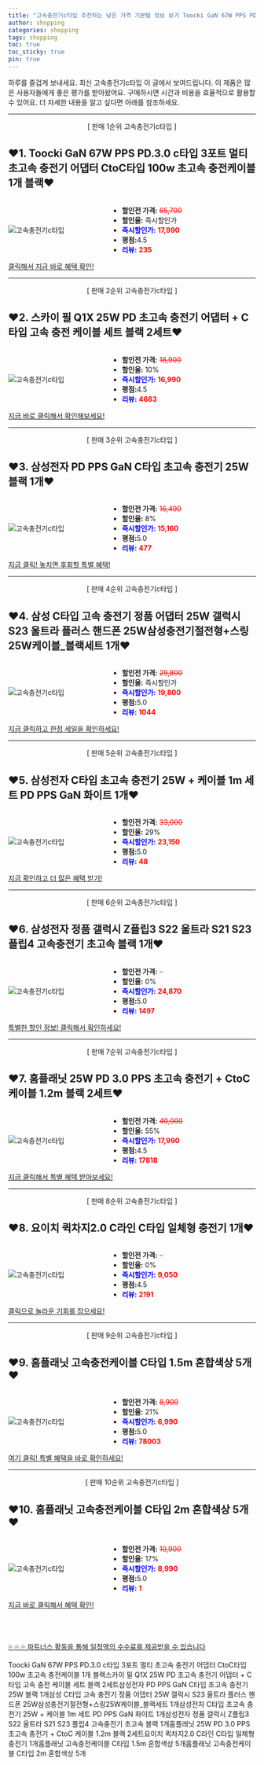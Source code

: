 ```yaml
---
title: "고속충전기c타입 추천하는 낮은 가격 기본템 정보 보기 Toocki GaN 67W PPS PD.3.0"
author: shopping
categories: shopping
tags: shopping
toc: true
toc_sticky: true
pin: true
---
```

하루를 즐겁게 보내세요. 최신 고속충전기c타입 이 글에서 보여드립니다. 이 제품은 많은 사용자들에게 좋은 평가를 받아왔어요. 구매하시면 시간과 비용을 효율적으로 활용할 수 있어요. 더 자세한 내용을 알고 싶다면 아래를 참조하세요.

---
<p class="toplist" style="margin: 0 auto; display: block; width: fit-content;">[ 판매 1순위 고속충전기c타입 ]</p>

<h2><strong>❤️1. Toocki GaN 67W PPS PD.3.0 c타입 3포트 멀티 초고속 충전기 어댑터 CtoC타입 100w 초고속 충전케이블 1개 블랙❤️</strong></h2>

<div style="display: flex; align-items: center;">
    <div style="flex: 0.4;">
        <img src="https://thumbnail10.coupangcdn.com/thumbnails/remote/230x230ex/image/vendor_inventory/4929/95e0f32a8e807d7524085ce50e553903fcf032cdd941a072f1655735e8bf.jpg" alt="고속충전기c타입" style="max-width: 100%;">
    </div>
    <div style="flex: 0.6; margin-left: 10px;">
        <ul>
            <li><strong>할인전 가격:</strong> <del style="color: red;">65,700</del></li>
            <li><strong>할인율:</strong> 즉시할인가</li>
            <li><span style='color:blue'><strong>즉시할인가:</strong></span> <span style='color:red'><strong>17,990</strong></span></li>
            <li><strong>평점:</strong>4.5</li>
            <li><span style='color:blue'><strong>리뷰:</strong></span> <span style='color:red'><strong>235</strong></span></li>
        </ul>
    </div>
</div>
<div class="center">
    <a href="https://selin100587001.github.io?lptag=AF9450613&subid=githubio&pageKey=7774995145&traceid=V0-153&itemId=21000581910&vendorItemId=88064525103" class="myButton">
        클릭해서 지금 바로 혜택 확인!
    </a>
</div>


---
<p class="toplist" style="margin: 0 auto; display: block; width: fit-content;">[ 판매 2순위 고속충전기c타입 ]</p>

<h2><strong>❤️2. 스카이 필 Q1X 25W PD 초고속 충전기 어댑터 + C타입 고속 충전 케이블 세트 블랙 2세트❤️</strong></h2>

<div style="display: flex; align-items: center;">
    <div style="flex: 0.4;">
        <img src="https://thumbnail7.coupangcdn.com/thumbnails/remote/230x230ex/image/retail/images/657082330322434-63f40be4-a498-4a59-b941-b2fb10ef3940.jpg" alt="고속충전기c타입" style="max-width: 100%;">
    </div>
    <div style="flex: 0.6; margin-left: 10px;">
        <ul>
            <li><strong>할인전 가격:</strong> <del style="color: red;">18,900</del></li>
            <li><strong>할인율:</strong> 10%</li>
            <li><span style='color:blue'><strong>즉시할인가:</strong></span> <span style='color:red'><strong>16,990</strong></span></li>
            <li><strong>평점:</strong>4.5</li>
            <li><span style='color:blue'><strong>리뷰:</strong></span> <span style='color:red'><strong>4683</strong></span></li>
        </ul>
    </div>
</div>
<div class="center">
    <a href="https://selin100587001.github.io?lptag=AF9450613&subid=githubio&pageKey=6175189230&traceid=V0-153&itemId=13083319791&vendorItemId=80238428470" class="myButton">
        지금 바로 클릭해서 확인해보세요!
    </a>
</div>


---
<p class="toplist" style="margin: 0 auto; display: block; width: fit-content;">[ 판매 3순위 고속충전기c타입 ]</p>

<h2><strong>❤️3. 삼성전자 PD PPS GaN C타입 초고속 충전기 25W 블랙 1개❤️</strong></h2>

<div style="display: flex; align-items: center;">
    <div style="flex: 0.4;">
        <img src="https://thumbnail7.coupangcdn.com/thumbnails/remote/230x230ex/image/retail/images/2023/11/06/18/7/8bbd5296-c2ed-4cac-8320-f887339f9012.jpg" alt="고속충전기c타입" style="max-width: 100%;">
    </div>
    <div style="flex: 0.6; margin-left: 10px;">
        <ul>
            <li><strong>할인전 가격:</strong> <del style="color: red;">16,490</del></li>
            <li><strong>할인율:</strong> 8%</li>
            <li><span style='color:blue'><strong>즉시할인가:</strong></span> <span style='color:red'><strong>15,160</strong></span></li>
            <li><strong>평점:</strong>5.0</li>
            <li><span style='color:blue'><strong>리뷰:</strong></span> <span style='color:red'><strong>477</strong></span></li>
        </ul>
    </div>
</div>
<div class="center">
    <a href="https://selin100587001.github.io?lptag=AF9450613&subid=githubio&pageKey=7699956461&traceid=V0-153&itemId=20613214777&vendorItemId=87687568773" class="myButton">
        지금 클릭! 놓치면 후회할 특별 혜택!
    </a>
</div>


---
<p class="toplist" style="margin: 0 auto; display: block; width: fit-content;">[ 판매 4순위 고속충전기c타입 ]</p>

<h2><strong>❤️4. 삼성 C타입 고속 충전기 정품 어댑터 25W 갤럭시 S23 울트라 플러스 핸드폰 25W삼성충전기절전형+스링25W케이블_블랙세트 1개❤️</strong></h2>

<div style="display: flex; align-items: center;">
    <div style="flex: 0.4;">
        <img src="https://thumbnail9.coupangcdn.com/thumbnails/remote/230x230ex/image/vendor_inventory/faae/647a5ef94ab5dc490a1d1bd53cd9da2acbcd275e3497720c0a06808606cb.jpg" alt="고속충전기c타입" style="max-width: 100%;">
    </div>
    <div style="flex: 0.6; margin-left: 10px;">
        <ul>
            <li><strong>할인전 가격:</strong> <del style="color: red;">29,800</del></li>
            <li><strong>할인율:</strong> 즉시할인가</li>
            <li><span style='color:blue'><strong>즉시할인가:</strong></span> <span style='color:red'><strong>19,800</strong></span></li>
            <li><strong>평점:</strong>5.0</li>
            <li><span style='color:blue'><strong>리뷰:</strong></span> <span style='color:red'><strong>1044</strong></span></li>
        </ul>
    </div>
</div>
<div class="center">
    <a href="https://selin100587001.github.io?lptag=AF9450613&subid=githubio&pageKey=7368991865&traceid=V0-153&itemId=21625248242&vendorItemId=88676270143" class="myButton">
        지금 클릭하고 한정 세일을 확인하세요!
    </a>
</div>


---
<p class="toplist" style="margin: 0 auto; display: block; width: fit-content;">[ 판매 5순위 고속충전기c타입 ]</p>

<h2><strong>❤️5. 삼성전자 C타입 초고속 충전기 25W + 케이블 1m 세트 PD PPS GaN 화이트 1개❤️</strong></h2>

<div style="display: flex; align-items: center;">
    <div style="flex: 0.4;">
        <img src="https://thumbnail7.coupangcdn.com/thumbnails/remote/230x230ex/image/retail/images/2023/12/12/13/5/374d685a-64fa-4543-be59-51b5a7733603.jpg" alt="고속충전기c타입" style="max-width: 100%;">
    </div>
    <div style="flex: 0.6; margin-left: 10px;">
        <ul>
            <li><strong>할인전 가격:</strong> <del style="color: red;">33,000</del></li>
            <li><strong>할인율:</strong> 29%</li>
            <li><span style='color:blue'><strong>즉시할인가:</strong></span> <span style='color:red'><strong>23,150</strong></span></li>
            <li><strong>평점:</strong>5.0</li>
            <li><span style='color:blue'><strong>리뷰:</strong></span> <span style='color:red'><strong>48</strong></span></li>
        </ul>
    </div>
</div>
<div class="center">
    <a href="https://selin100587001.github.io?lptag=AF9450613&subid=githubio&pageKey=7771849596&traceid=V0-153&itemId=20983621154&vendorItemId=88048370805" class="myButton">
        지금 확인하고 더 많은 혜택 받기!
    </a>
</div>


---
<p class="toplist" style="margin: 0 auto; display: block; width: fit-content;">[ 판매 6순위 고속충전기c타입 ]</p>

<h2><strong>❤️6. 삼성전자 정품 갤럭시 Z플립3 S22 울트라 S21 S23 플립4 고속충전기 초고속 블랙 1개❤️</strong></h2>

<div style="display: flex; align-items: center;">
    <div style="flex: 0.4;">
        <img src="https://thumbnail9.coupangcdn.com/thumbnails/remote/230x230ex/image/vendor_inventory/58a4/7a9515f82f24ddb3240f1c10093aa708328bf12fe83b28e8da9af6d3d4d2.jpg" alt="고속충전기c타입" style="max-width: 100%;">
    </div>
    <div style="flex: 0.6; margin-left: 10px;">
        <ul>
            <li><strong>할인전 가격:</strong> <del style="color: red;">-</del></li>
            <li><strong>할인율:</strong> 0%</li>
            <li><span style='color:blue'><strong>즉시할인가:</strong></span> <span style='color:red'><strong>24,870</strong></span></li>
            <li><strong>평점:</strong>5.0</li>
            <li><span style='color:blue'><strong>리뷰:</strong></span> <span style='color:red'><strong>1497</strong></span></li>
        </ul>
    </div>
</div>
<div class="center">
    <a href="https://selin100587001.github.io?lptag=AF9450613&subid=githubio&pageKey=7196437027&traceid=V0-153&itemId=18180377197&vendorItemId=87337356164" class="myButton">
        특별한 할인 정보! 클릭해서 확인하세요!
    </a>
</div>


---
<p class="toplist" style="margin: 0 auto; display: block; width: fit-content;">[ 판매 7순위 고속충전기c타입 ]</p>

<h2><strong>❤️7. 홈플래닛 25W PD 3.0 PPS 초고속 충전기 + CtoC 케이블 1.2m 블랙 2세트❤️</strong></h2>

<div style="display: flex; align-items: center;">
    <div style="flex: 0.4;">
        <img src="https://thumbnail10.coupangcdn.com/thumbnails/remote/230x230ex/image/retail/images/8769141864338854-9194fae8-a575-49d2-a685-e22faeca9e8d.png" alt="고속충전기c타입" style="max-width: 100%;">
    </div>
    <div style="flex: 0.6; margin-left: 10px;">
        <ul>
            <li><strong>할인전 가격:</strong> <del style="color: red;">40,000</del></li>
            <li><strong>할인율:</strong> 55%</li>
            <li><span style='color:blue'><strong>즉시할인가:</strong></span> <span style='color:red'><strong>17,990</strong></span></li>
            <li><strong>평점:</strong>4.5</li>
            <li><span style='color:blue'><strong>리뷰:</strong></span> <span style='color:red'><strong>17818</strong></span></li>
        </ul>
    </div>
</div>
<div class="center">
    <a href="https://selin100587001.github.io?lptag=AF9450613&subid=githubio&pageKey=5047898639&traceid=V0-153&itemId=18047826747&vendorItemId=85201994865" class="myButton">
        지금 클릭해서 특별 혜택 받아보세요!
    </a>
</div>


---
<p class="toplist" style="margin: 0 auto; display: block; width: fit-content;">[ 판매 8순위 고속충전기c타입 ]</p>

<h2><strong>❤️8. 요이치 퀵차지2.0 C라인 C타입 일체형 충전기 1개❤️</strong></h2>

<div style="display: flex; align-items: center;">
    <div style="flex: 0.4;">
        <img src="https://thumbnail9.coupangcdn.com/thumbnails/remote/230x230ex/image/retail/images/534574989385861-69dce859-53b2-4ff5-8575-6466dbf87736.jpg" alt="고속충전기c타입" style="max-width: 100%;">
    </div>
    <div style="flex: 0.6; margin-left: 10px;">
        <ul>
            <li><strong>할인전 가격:</strong> <del style="color: red;">-</del></li>
            <li><strong>할인율:</strong> 0%</li>
            <li><span style='color:blue'><strong>즉시할인가:</strong></span> <span style='color:red'><strong>9,050</strong></span></li>
            <li><strong>평점:</strong>4.5</li>
            <li><span style='color:blue'><strong>리뷰:</strong></span> <span style='color:red'><strong>2191</strong></span></li>
        </ul>
    </div>
</div>
<div class="center">
    <a href="https://selin100587001.github.io?lptag=AF9450613&subid=githubio&pageKey=1625496990&traceid=V0-153&itemId=2773209058&vendorItemId=70763027512" class="myButton">
        클릭으로 놀라운 기회를 잡으세요!
    </a>
</div>


---
<p class="toplist" style="margin: 0 auto; display: block; width: fit-content;">[ 판매 9순위 고속충전기c타입 ]</p>

<h2><strong>❤️9. 홈플래닛 고속충전케이블 C타입 1.5m 혼합색상 5개❤️</strong></h2>

<div style="display: flex; align-items: center;">
    <div style="flex: 0.4;">
        <img src="https://thumbnail10.coupangcdn.com/thumbnails/remote/230x230ex/image/retail/images/19079667102707-fa0588f3-c0d7-47fa-8439-cec1c760b9a7.jpg" alt="고속충전기c타입" style="max-width: 100%;">
    </div>
    <div style="flex: 0.6; margin-left: 10px;">
        <ul>
            <li><strong>할인전 가격:</strong> <del style="color: red;">8,900</del></li>
            <li><strong>할인율:</strong> 21%</li>
            <li><span style='color:blue'><strong>즉시할인가:</strong></span> <span style='color:red'><strong>6,990</strong></span></li>
            <li><strong>평점:</strong>5.0</li>
            <li><span style='color:blue'><strong>리뷰:</strong></span> <span style='color:red'><strong>78003</strong></span></li>
        </ul>
    </div>
</div>
<div class="center">
    <a href="https://selin100587001.github.io?lptag=AF9450613&subid=githubio&pageKey=1628632801&traceid=V0-153&itemId=2778300332&vendorItemId=70768075150" class="myButton">
        여기 클릭! 특별 혜택을 바로 확인하세요!
    </a>
</div>


---
<p class="toplist" style="margin: 0 auto; display: block; width: fit-content;">[ 판매 10순위 고속충전기c타입 ]</p>

<h2><strong>❤️10. 홈플래닛 고속충전케이블 C타입 2m 혼합색상 5개❤️</strong></h2>

<div style="display: flex; align-items: center;">
    <div style="flex: 0.4;">
        <img src="https://thumbnail6.coupangcdn.com/thumbnails/remote/230x230ex/image/retail/images/1490961779727411-9a06e8bd-734a-4d67-bce6-9365da1356a6.jpg" alt="고속충전기c타입" style="max-width: 100%;">
    </div>
    <div style="flex: 0.6; margin-left: 10px;">
        <ul>
            <li><strong>할인전 가격:</strong> <del style="color: red;">10,900</del></li>
            <li><strong>할인율:</strong> 17%</li>
            <li><span style='color:blue'><strong>즉시할인가:</strong></span> <span style='color:red'><strong>8,990</strong></span></li>
            <li><strong>평점:</strong>5.0</li>
            <li><span style='color:blue'><strong>리뷰:</strong></span> <span style='color:red'><strong>1</strong></span></li>
        </ul>
    </div>
</div>
<div class="center">
    <a href="https://selin100587001.github.io?lptag=AF9450613&subid=githubio&pageKey=8204719531&traceid=V0-153&itemId=23530943788&vendorItemId=88461047302" class="myButton">
        지금 바로 클릭해서 혜택 확인!
    </a>
</div>

<br><br><br>[💦 💦 💦 파트너스 활동을 통해 일정액의 수수료를 제공받을 수 있습니다](https://link.coupang.com/a/bcpT2c)<br><br>Toocki GaN 67W PPS PD.3.0 c타입 3포트 멀티 초고속 충전기 어댑터 CtoC타입 100w 초고속 충전케이블 1개 블랙스카이 필 Q1X 25W PD 초고속 충전기 어댑터 + C타입 고속 충전 케이블 세트 블랙 2세트삼성전자 PD PPS GaN C타입 초고속 충전기 25W 블랙 1개삼성 C타입 고속 충전기 정품 어댑터 25W 갤럭시 S23 울트라 플러스 핸드폰 25W삼성충전기절전형+스링25W케이블_블랙세트 1개삼성전자 C타입 초고속 충전기 25W + 케이블 1m 세트 PD PPS GaN 화이트 1개삼성전자 정품 갤럭시 Z플립3 S22 울트라 S21 S23 플립4 고속충전기 초고속 블랙 1개홈플래닛 25W PD 3.0 PPS 초고속 충전기 + CtoC 케이블 1.2m 블랙 2세트요이치 퀵차지2.0 C라인 C타입 일체형 충전기 1개홈플래닛 고속충전케이블 C타입 1.5m 혼합색상 5개홈플래닛 고속충전케이블 C타입 2m 혼합색상 5개